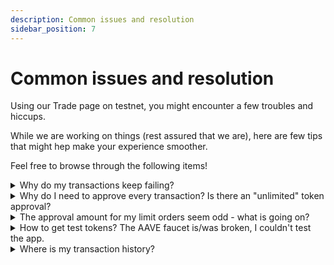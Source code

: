 ```yaml
---
description: Common issues and resolution
sidebar_position: 7
---
```



# Common issues and resolution

Using our Trade page on testnet, you might encounter a few troubles and hiccups.

While we are working on things (rest assured that we are), here are few tips that might hep make your experience smoother.

Feel free to browse through the following items!

<details><summary>
Why do my transactions keep failing?
</summary>
It might be the case that the amount of gas or slippage you selected is too low. We encourage you to tweak those values and find out what works best.

Remember: this is a testnet! We would love to hear your [feedback](./how-to-give-feedback.md) on this as well.
</details>

<details><summary>
Why do I need to approve every transaction? Is there an "unlimited" token approval?
</summary>

We are aware that this is not ideal, and are currently collecting users opinions on this.
Meanwhile, you will find more information [over here](./approve-buy.md).
</details>

<details><summary>
The approval amount for my limit orders seem odd - what is going on?
</summary>

:::note TL;DR
* A rule of thumb for limit orders to avoid order failure due to lack of approval is to make sure you approve at least double the amount you target.
* The easy way to do this is to use the "use default" option on Metamask when executing your "Approval".
:::

Let's clarify the difference between the "max" and "use default" approval values offered by Metamask.
* "max" will give you the maximum amount available in your wallet.

* "use default" will give you a maximum amount available in your wallet based on what you've keyed in. That amount differs **whether you are executing a market order or a limit order**.

**Example**

* Market order: if you want to buy some WMATIC with let's say 20 USDT, "use default" will set the approval amout at _20 + slippage_. For a 2% slippage, the amount to approve would be 20.4 USDT.

* Limit order: if you want to buy some WMATIC for 20 USDT of worth with a limit order (ex: Good til time), "use default" will set the approval amout at _40 (20 * 2)_.
    * If you have multiple open limit orders for the same token, the approvals then need to compound.
    * Example: if you create another Good til time limit order for 20 USDT of worth, the approval amount will be 40 (previous limit order) + 40 (new limit order) = 80 USDT.

</details>

<details><summary>
How to get test tokens? The AAVE faucet is/was broken, I couldn't test the app.
</summary>
Our team recently released a patch on the testnet, and we encourage you to go check it out.<br /><br />

🆕 The patch brings new markets for you to test and trade, and removes (at least for now) the AAVE faucet.
There are two of them, as follows:
* WBTC / USDT
* WMATIC / USDT

🕊️ Those markets don’t have any third party dependency (unlike the AAVE faucet tokens). We chose different tokens to avoid any confusion.

⛏ How to get the new tokens?
You able to directly mint a faucet created by us from the UI here: https://testnet.mangrove.exchange/

🚰 So, what about the AAVE faucet?
The reason that we needed few days is that was not a trivial fix. We are currently building a strategy that leverages AAVE, and therefore we had certain dependencies which needed to be considered.
</details>

<details><summary>
Where is my transaction history?
</summary>

Which order type are you trying to execute?
There are subtle differences between the various limit orders available on our Trade page. They might appear/be processed differently. We encourage you to first read the [More on order types](./more-on-order-types.md) section.

We are aware of the confusion some might have with our "Open orders/Filled" sections - we are capturing every feedback we can to improve the product.
Right now, we are focusing on first testing out key features of Mangrove protocol.

Rest assured that we are capturing every feedback we can to improve the product.
</details>